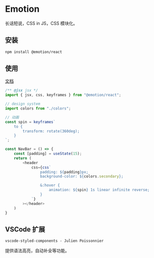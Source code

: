 # Emotion

长话短说，CSS in JS，CSS 模块化。

## 安装

```sh
npm install @emotion/react
```

## 使用

[文档](https://emotion.sh/docs/introduction)

```js
/** @jsx jsx */
import { jsx, css, keyframes } from "@emotion/react";

// design system
import colors from "./colors";

// 动画
const spin = keyframes`
    to {
        transform: rotate(360deg);
    }
`;

const NavBar = () => {
    const [padding] = useState(15);
    return (
        <header
            css={css`
                padding: ${padding}px;
                background-color: ${colors.secondary};

                &:hover {
                    animation: ${spin} 1s linear infinite reverse;
                }
            `}
        ></header>
    )
}
```

## VSCode 扩展

`vscode-styled-components - Julien Poissonnier`

提供语法高亮，自动补全等功能。